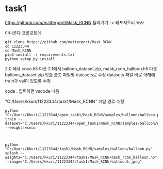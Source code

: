# task1

<https://github.com/matterport/Mask_RCNN> 들어가기
-> 레포지토리 복사

아나콘다 프롬포트에

    git clone https://github.com/matterport/Mask_RCNN
    cd 11223344
    cd Mask_RCNN
    pip3 install -r requirements.txt
    python setup.py install

2.0 에서 coco.h5 다운
2.1에서 balloon_dataset.zip, mask_rcnn_balloon.h5 다운
balloon_dataset.zip 압출 풀고 파일명 datasets로 수정
datasets 파일 바로 아래에 train과 val이 있도록 수정 

code . 입력하면 vscode 나옴

"C:/Users/kkuri/11223344/task1/Mask_RCNN" 파일 경로 수정

    python "C:/Users/kkuri/11223344/open_task1/Mask_RCNN/samples/balloon/balloon.py" train --dataset="C:/Users/kkuri/11223344/open_task1/Mask_RCNN/samples/balloon/datasets" --weights=coco

    

    python "C:/Users/kkuri/11223344/task1/Mask_RCNN/samples/balloon/balloon.py" splash --weights="C:/Users/kkuri/11223344/task1/Mask_RCNN/mask_rcnn_balloon.h5" --image="C:/Users/kkuri/11223344/task1/Mask_RCNN/balloon1.jpeg"
